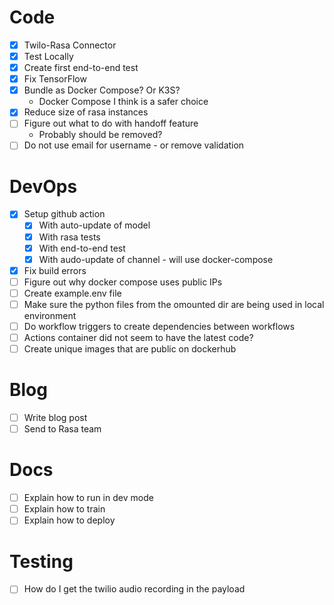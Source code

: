 # Code
- [X] Twilo-Rasa Connector
- [X] Test Locally
- [X] Create first end-to-end test
- [X] Fix TensorFlow
- [X] Bundle as Docker Compose? Or K3S?
  * Docker Compose I think is a safer choice
- [X] Reduce size of rasa instances
- [ ] Figure out what to do with handoff feature
  * Probably should be removed?
- [ ] Do not use email for username - or remove validation

# DevOps
- [X] Setup github action
  - [X] With auto-update of model
  - [X] With rasa tests
  - [X] With end-to-end test
  - [X] With audo-update of channel - will use docker-compose
- [X] Fix build errors
- [ ] Figure out why docker compose uses public IPs
- [ ] Create example.env file
- [ ] Make sure the python files from the omounted dir are being used in local environment
- [ ] Do workflow triggers to create dependencies between workflows
- [ ] Actions container did not seem to have the latest code?
- [ ] Create unique images that are public on dockerhub

# Blog
- [ ] Write blog post
- [ ] Send to Rasa team

# Docs
- [ ] Explain how to run in dev mode
- [ ] Explain how to train
- [ ] Explain how to deploy

# Testing
- [ ] How do I get the twilio audio recording in the payload